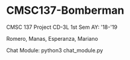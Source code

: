 # CMSC137-Bomberman
CMSC 137 Project
CD-3L
1st Sem AY: '18-'19

Romero, Manas, Esperanza, Mariano

Chat Module:
	python3 chat_module.py
